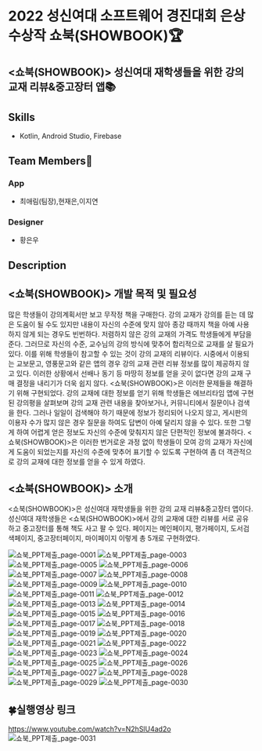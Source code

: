 # 2022 성신여대 소프트웨어 경진대회 은상 수상작 쇼북(SHOWBOOK)🏆
## <쇼북(SHOWBOOK)> 성신여대 재학생들을 위한 강의 교재 리뷰&중고장터 앱📚

## Skills
- Kotlin, Android Studio, Firebase

## Team Members🔮
### App
- 최애림(팀장),현재은,이지연

### Designer  
- 황은우

## Description
## <쇼북(SHOWBOOK)> 개발 목적 및 필요성
많은 학생들이 강의계획서만 보고 무작정 책을 구매한다. 강의 교재가 강의를 듣는 데 많은 도움이 될 수도 있지만 내용이 자신의 수준에 맞지 않아 종강 때까지 책을 아예 사용하지 않게 되는 경우도 빈번하다. 저렴하지 않은 강의 교재의 가격도 학생들에게 부담을 준다. 그러므로 자신의 수준, 교수님의 강의 방식에 맞추어 합리적으로 교재를 살 필요가 있다. 이를 위해 학생들이 참고할 수 있는 것이 강의 교재의 리뷰이다. 시중에서 이용되는 교보문고, 영풍문고와 같은 앱의 경우 강의 교재 관련 리뷰 정보를 많이 제공하지 않고 있다. 이러한 상황에서 선배나 동기 등 마땅히 정보를 얻을 곳이 없다면 강의 교재 구매 결정을 내리기가 더욱 쉽지 않다. <쇼북(SHOWBOOK)>은 이러한 문제들을 해결하기 위해 구현되었다.
강의 교재에 대한 정보를 얻기 위해 학생들은 에브리타임 앱에 구현된 강의평을 살펴보며 강의 교재 관련 내용을 찾아보거나, 커뮤니티에서 질문이나 검색을 한다. 그러나 일일이 검색해야 하기 때문에 정보가 정리되어 나오지 않고, 게시판의 이용자 수가 많지 않은 경우 질문을 하여도 답변이 아예 달리지 않을 수 있다. 또한 그렇게 하여 어렵게 얻은 정보도 자신의 수준에 맞춰지지 않은 단편적인 정보에 불과하다. <쇼북(SHOWBOOK)>은 이러한 번거로운 과정 없이 학생들이 모여 강의 교재가 자신에게 도움이 되었는지를 자신의 수준에 맞추어 표기할 수 있도록 구현하여 좀 더 객관적으로 강의 교재에 대한 정보를 얻을 수 있게 하였다.

## <쇼북(SHOWBOOK)> 소개
<쇼북(SHOWBOOK)>은 성신여대 재학생들을 위한 강의 교재 리뷰&중고장터 앱이다. 성신여대 재학생들은 <쇼북(SHOWBOOK)>에서 강의 교재에 대한 리뷰를 서로 공유하고 중고장터를 통해 책도 사고 팔 수 있다. 페이지는 메인페이지, 평가페이지, 도서검색페이지, 중고장터페이지, 마이페이지 이렇게 총 5개로 구현하였다.

![쇼북_PPT제출_page-0001](https://user-images.githubusercontent.com/80438964/187672713-ec4b307e-b01b-4d92-8867-cd3a1b59bde7.jpg)
![쇼북_PPT제출_page-0003](https://user-images.githubusercontent.com/80438964/187672719-ef0c4636-9848-478e-b5c3-92ac5653d4e7.jpg)
![쇼북_PPT제출_page-0005](https://user-images.githubusercontent.com/80438964/187672732-546e8ac7-cdbd-4928-b3c7-8e9c7440c7cd.jpg)
![쇼북_PPT제출_page-0006](https://user-images.githubusercontent.com/80438964/187672744-211a33fd-0f0d-4ecf-9533-e286ca37b487.jpg)
![쇼북_PPT제출_page-0007](https://user-images.githubusercontent.com/80438964/187672751-fdeacb6c-80e6-4493-8c5c-ae7a9335d4c6.jpg)
![쇼북_PPT제출_page-0008](https://user-images.githubusercontent.com/80438964/187672758-26d3d83c-26f4-4b4f-93d6-0d6a27d0985c.jpg)
![쇼북_PPT제출_page-0009](https://user-images.githubusercontent.com/80438964/187672768-2615e28a-a5b9-4dec-a5a6-c282480b5807.jpg)
![쇼북_PPT제출_page-0010](https://user-images.githubusercontent.com/80438964/187672786-cbbac843-d0c2-4bfd-ba5b-ec60f2b97c25.jpg)
![쇼북_PPT제출_page-0011](https://user-images.githubusercontent.com/80438964/187672792-342b4793-01b1-403f-8d69-d85732fd4449.jpg)
![쇼북_PPT제출_page-0012](https://user-images.githubusercontent.com/80438964/187672827-362d9034-c8ce-462f-b83c-8d82edfa1d85.jpg)
![쇼북_PPT제출_page-0013](https://user-images.githubusercontent.com/80438964/187672842-68f198a5-182e-44de-b050-a40ecbd5ee1d.jpg)
![쇼북_PPT제출_page-0014](https://user-images.githubusercontent.com/80438964/187672846-99254eeb-85dc-413c-aef0-1dcf958a58b0.jpg)
![쇼북_PPT제출_page-0015](https://user-images.githubusercontent.com/80438964/187672850-e10138a3-84c9-4e79-9d14-8d7273fb38cf.jpg)
![쇼북_PPT제출_page-0016](https://user-images.githubusercontent.com/80438964/187672853-575891bb-7ae6-444e-a5af-b160ec120447.jpg)
![쇼북_PPT제출_page-0017](https://user-images.githubusercontent.com/80438964/187672855-da616dcf-45e4-4b45-aa02-8e7898d5265d.jpg)
![쇼북_PPT제출_page-0018](https://user-images.githubusercontent.com/80438964/187672857-b915bef4-e114-4bcf-b1f8-5473c351dab0.jpg)
![쇼북_PPT제출_page-0019](https://user-images.githubusercontent.com/80438964/187672897-16f97ea5-7b60-4940-868c-18ac317a67f3.jpg)
![쇼북_PPT제출_page-0020](https://user-images.githubusercontent.com/80438964/187672918-eecdf74b-5440-4ca3-b4b0-0f0adf1a7dd8.jpg)
![쇼북_PPT제출_page-0021](https://user-images.githubusercontent.com/80438964/187672923-df594ff6-427b-4003-9e95-524304afa1d9.jpg)
![쇼북_PPT제출_page-0022](https://user-images.githubusercontent.com/80438964/187672928-b985762f-3fad-42dd-8d4a-0640239e94ad.jpg)
![쇼북_PPT제출_page-0023](https://user-images.githubusercontent.com/80438964/187672933-5df765d3-96e7-4dbd-81a7-ea3fbab1c23e.jpg)
![쇼북_PPT제출_page-0024](https://user-images.githubusercontent.com/80438964/187672938-1ba14d7a-3232-491c-b8a7-61646687bef2.jpg)
![쇼북_PPT제출_page-0025](https://user-images.githubusercontent.com/80438964/187672942-ea7ffc56-ac70-4d51-b0f0-bcab2a95a1fa.jpg)
![쇼북_PPT제출_page-0026](https://user-images.githubusercontent.com/80438964/187672948-627b7083-327f-4294-95fe-bce2558ea711.jpg)
![쇼북_PPT제출_page-0027](https://user-images.githubusercontent.com/80438964/187672954-7cb59915-cbce-483c-a6a1-792f729e7451.jpg)
![쇼북_PPT제출_page-0028](https://user-images.githubusercontent.com/80438964/187672962-45f1828e-2801-4f5d-89c1-ac7b5f3e95da.jpg)
![쇼북_PPT제출_page-0029](https://user-images.githubusercontent.com/80438964/187672963-1986a832-6ef0-4f6c-bcfe-29732739567f.jpg)
![쇼북_PPT제출_page-0030](https://user-images.githubusercontent.com/80438964/187672969-ca8e4178-c39f-471b-a7dd-997cfc5f7982.jpg)
## 🍀실행영상 링크 
https://www.youtube.com/watch?v=N2hSlU4ad2o <br>
![쇼북_PPT제출_page-0031](https://user-images.githubusercontent.com/80438964/187672970-1b0e206c-bb07-4479-a118-41fc93567b4d.jpg)
